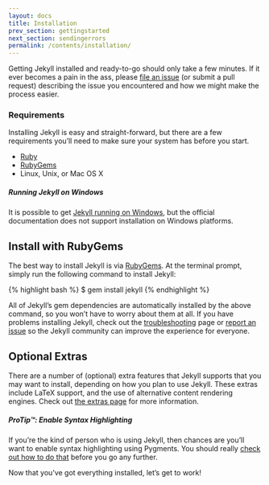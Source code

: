 ```yaml
---
layout: docs
title: Installation
prev_section: gettingstarted
next_section: sendingerrors
permalink: /contents/installation/
---
```


Getting Jekyll installed and ready-to-go should only take a few minutes. If it
ever becomes a pain in the ass, please [file an
issue](https://github.com/mojombo/jekyll/issues/new) (or submit a pull request)
describing the issue you encountered and how we might make the process easier.

### Requirements

Installing Jekyll is easy and straight-forward, but there are a few requirements
you’ll need to make sure your system has before you start.

- [Ruby](http://www.ruby-lang.org/en/downloads/)
- [RubyGems](http://rubygems.org/pages/download)
- Linux, Unix, or Mac OS X

<div class="note info">
  <h5>Running Jekyll on Windows</h5>
  <p>
    It is possible to get
    <a href="http://www.madhur.co.in/blog/2011/09/01/runningjekyllwindows.html">
    Jekyll running on Windows</a>, but the official documentation does not
    support installation on Windows platforms.
  </p>
</div>

## Install with RubyGems

The best way to install Jekyll is via
[RubyGems](http://docs.rubygems.org/read/chapter/3). At the terminal prompt,
simply run the following command to install Jekyll:

{% highlight bash %}
$ gem install jekyll
{% endhighlight %}

All of Jekyll’s gem dependencies are automatically installed by the above
command, so you won’t have to worry about them at all. If you have problems
installing Jekyll, check out the [troubleshooting](../troubleshooting) page or
[report an issue](https://github.com/mojombo/jekyll/issues/new) so the Jekyll
community can improve the experience for everyone.

## Optional Extras

There are a number of (optional) extra features that Jekyll supports that you
may want to install, depending on how you plan to use Jekyll. These extras
include LaTeX support, and the use of alternative content rendering engines.
Check out [the extras page](../extras) for more information.

<div class="note">
  <h5>ProTip™: Enable Syntax Highlighting</h5>
  <p>
    If you’re the kind of person who is using Jekyll, then chances are you’ll
    want to enable syntax highlighting using Pygments. You should really
    <a href="../templates/#code_snippet_highlighting">check out how to do
    that</a> before you go any further.
  </p>
</div>

Now that you’ve got everything installed, let’s get to work!
